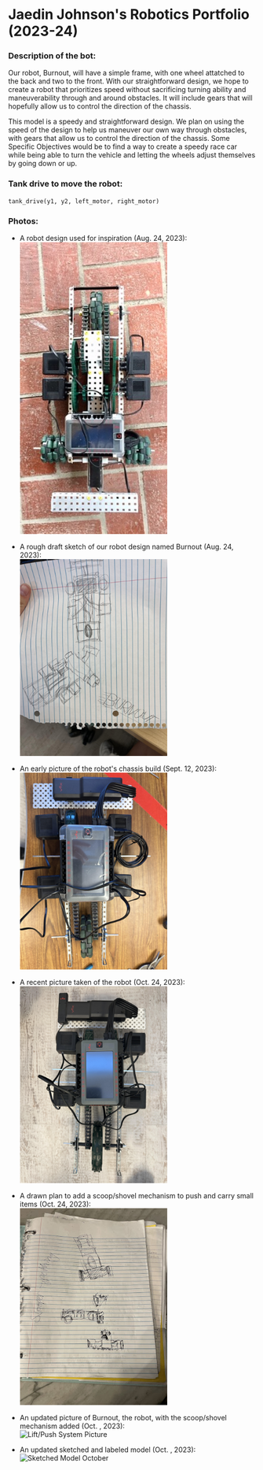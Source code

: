 # Jaedin Johnson's Robotics Portfolio (2023-24)

### Description of the bot: 
Our robot, Burnout, will have a simple frame, with one wheel attatched to the back and two to the front. With our straightforward design, we hope to create a robot that prioritizes speed without sacrificing turning ability and maneuverability through and around obstacles. It will include gears that will hopefully allow us to control the direction of the chassis.

This model is a speedy and straightforward design. We plan on using the speed of the design to help us maneuver our own way through obstacles, with gears that allow us to control the direction of the chassis. Some Specific Objectives would be to find a way to create a speedy race car while being able to turn the vehicle and letting the wheels adjust themselves by going down or up.
<!--Inspiration: https://www.vexforum.com/t/vex-racing-competition/78012-->

### Tank drive to move the robot:
```
tank_drive(y1, y2, left_motor, right_motor)
```

### Photos: 

- A robot design used for inspiration (Aug. 24, 2023):
<br><img src="https://github.com/jaedin-johnson/robotics_portfolio/blob/main/images/inspirationphoto.jpeg?raw=true" alt="Design Inspiration" width="300">

- A rough draft sketch of our robot design named Burnout (Aug. 24, 2023):
<br><img src="https://github.com/jaedin-johnson/robotics_portfolio/blob/main/images/roughphoto.jpeg?raw=true" alt="First Rought Draft" width="300">

- An early picture of the robot's chassis build (Sept. 12, 2023):
<br><img src="https://github.com/jaedin-johnson/robotics_portfolio/blob/main/images/chassisphoto.jpg?raw=true" alt="Chassis Build" width="300">

- A recent picture taken of the robot (Oct. 24, 2023):
<br><img src="https://github.com/jaedin-johnson/robotics_portfolio/blob/main/images/updateoct.jpg?raw=true" alt="Updated Picture, October 24th" width="300">

- A drawn plan to add a scoop/shovel mechanism to push and carry small items (Oct. 24, 2023):
<br><img src="https://github.com/jaedin-johnson/robotics_portfolio/blob/main/images/liftpushsystem.jpg?raw=true" alt="Lift/Push System Plan" width="300">

- An updated picture of Burnout, the robot, with the scoop/shovel mechanism added (Oct. , 2023):
<br><img src="" alt="Lift/Push System Picture" width="300">

- An updated sketched and labeled model (Oct. , 2023):
<br><img src="" alt="Sketched Model October " width="300">

